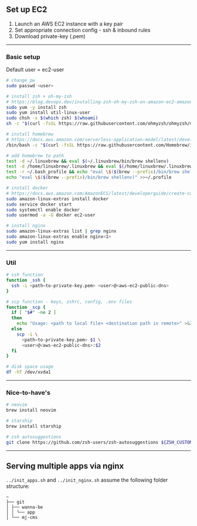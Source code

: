 ## Set up EC2

1. Launch an AWS EC2 instance with a key pair
2. Set appropriate connection config - ssh & inbound rules
3. Download private-key (.pem)

<hr/>

### Basic setup

Default user = ec2-user

```bash
# change pw
sudo passwd <user>

# install zsh + oh-my-zsh
# https://blog.devops.dev/installing-zsh-oh-my-zsh-on-amazon-ec2-amazon-linux-2-ami-88b5fc83109
sudo yum -y install zsh
sudo yum install util-linux-user
sudo chsh -s $(which zsh) $(whoami)
sh -c "$(curl -fsSL https://raw.githubusercontent.com/ohmyzsh/ohmyzsh/master/tools/install.sh)"

# install homebrew
# https://docs.aws.amazon.com/serverless-application-model/latest/developerguide/install-homebrew.html#install-homebrew-instructions
/bin/bash -c "$(curl -fsSL https://raw.githubusercontent.com/Homebrew/install/master/install.sh)"

# add homebrew to path
test -d ~/.linuxbrew && eval $(~/.linuxbrew/bin/brew shellenv)
test -d /home/linuxbrew/.linuxbrew && eval $(/home/linuxbrew/.linuxbrew/bin/brew shellenv)
test -r ~/.bash_profile && echo "eval \$($(brew --prefix)/bin/brew shellenv)" >>~/.bash_profile
echo "eval \$($(brew --prefix)/bin/brew shellenv)" >>~/.profile

# install docker
# https://docs.aws.amazon.com/AmazonECS/latest/developerguide/create-container-image.html
sudo amazon-linux-extras install docker
sudo service docker start
sudo systemctl enable docker
sudo usermod -a -G docker ec2-user

# install nginx
sudo amazon-linux-extras list | grep nginx
sudo amazon-linux-extras enable nginx<1>
sudo yum install nginx
```

<hr/>

### Util

```bash
# ssh function
function _ssh {
  ssh -i <path–to-private-key.pem> <user>@<aws-ec2-public-dns>
}

# scp function - keys, zshrc, config, .env files
function _scp {
  if [ "$#" -ne 2 ]
  then
    echo "Usage: <path to local file> <destination path in remote>" >&2
  else
    scp -i \
      <path–to-private-key.pem> $1 \
      <user>@<aws-ec2-public-dns>:$2
  fi
}

# disk space usage
df -hT /dev/xvda1
```

<hr/>

### Nice-to-have's

```bash
# neovim
brew install neovim

# starship
brew install starship

# zsh autosuggestions
git clone https://github.com/zsh-users/zsh-autosuggestions ${ZSH_CUSTOM:-~/.oh-my-zsh/custom}/plugins/zsh-autosuggestions
```

<hr/>

## Serving multiple apps via nginx

`../init_apps.sh` and `../init_nginx.sh` assume the following folder structure:

```
~
├── git
│ ├── wanna-be
│ │ └── app
│ └── mj-cms
```
